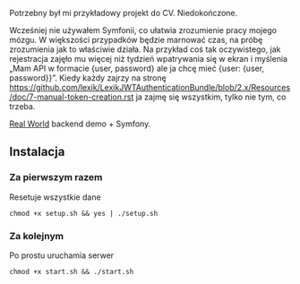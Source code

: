 Potrzebny był mi przykładowy projekt do CV. Niedokończone.

Wcześniej nie używałem Symfonii, co ułatwia zrozumienie pracy mojego mózgu. 
W większości przypadków będzie marnować czas, na próbę zrozumienia jak to 
właściwie działa. Na przykład coś tak oczywistego, jak rejestracja zajęło mu 
więcej niż tydzień wpatrywania się w ekran i myślenia „Mam API w 
formacie {user, password} ale ja chcę mieć {user: {user, password}}”. 
Kiedy każdy zajrzy na stronę 
https://github.com/lexik/LexikJWTAuthenticationBundle/blob/2.x/Resources/doc/7-manual-token-creation.rst 
ja zajmę się wszystkim, tylko nie tym, co trzeba.

[Real World](https://github.com/gothinkster/realworld) backend demo + Symfony.

## Instalacja
### Za pierwszym razem
Resetuje wszystkie dane
```
chmod +x setup.sh && yes | ./setup.sh
```
### Za kolejnym
Po prostu uruchamia serwer
```
chmod +x start.sh && ./start.sh
```